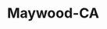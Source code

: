 ---
title: Maywood-CA
slug: maywood-ca
f_state:
- cms/state/california.md
f_locations:
- cms/payday-loan/bony-express-corporation-5386.md
- cms/payday-loan/maywood-quik-check-20713.md
- cms/payday-loan/maywood-quik-check-20714.md
- cms/payday-loan/nicks-th-os-e-distributor-inc-22994.md
- cms/payday-loan/pay-it-back-check-cashing-23581.md
- cms/payday-loan/quik-check-inc---vernon-quik-25618.md
updated-on: '2024-05-30T13:41:28.615Z'
created-on: '2024-05-30T13:41:28.615Z'
published-on: '2024-05-30T13:54:32.469Z'
f_city: Maywood
layout: '[city].html'
tags: city
---